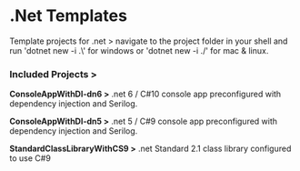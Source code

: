 # .Net Templates
Template projects for .net > navigate to the project folder in your shell and run 'dotnet new -i .\\' for windows or 'dotnet new -i ./' for mac & linux.

### Included Projects >

**ConsoleAppWithDI-dn6 >** .net 6 / C#10 console app preconfigured with dependency injection and Serilog.

**ConsoleAppWithDI-dn5 >** .net 5 / C#9 console app preconfigured with dependency injection and Serilog.

**StandardClassLibraryWithCS9 >** .net Standard 2.1 class library configured to use C#9
